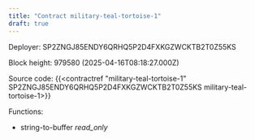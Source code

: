```yaml
---
title: "Contract military-teal-tortoise-1"
draft: true
---
```

Deployer: SP2ZNGJ85ENDY6QRHQ5P2D4FXKGZWCKTB2T0Z55KS


 



Block height: 979580 (2025-04-16T08:18:27.000Z)

Source code: {{<contractref "military-teal-tortoise-1" SP2ZNGJ85ENDY6QRHQ5P2D4FXKGZWCKTB2T0Z55KS military-teal-tortoise-1>}}

Functions:

* string-to-buffer _read_only_
